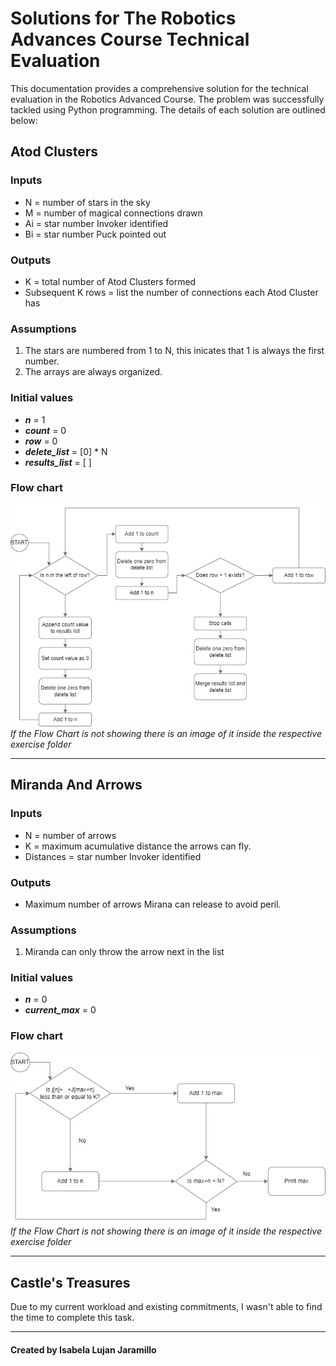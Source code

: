 # Solutions for The Robotics Advances Course Technical Evaluation

This documentation provides a comprehensive solution for the technical evaluation in the Robotics Advanced Course. The problem was successfully tackled using Python programming. The details of each solution are outlined below:

## Atod Clusters

### Inputs
- N = number of stars in the sky
- M = number of magical connections drawn
- Ai = star number Invoker identified
- Bi = star number Puck pointed out

### Outputs
- K = total number of Atod Clusters formed
- Subsequent K rows = list the number of connections each Atod Cluster has

### Assumptions
1. The stars are numbered from 1 to N, this inicates that 1 is always the first number.
2. The arrays are always organized.

### Initial values
- ***n*** = 1
- ***count*** = 0
- ***row*** = 0
- ***delete_list*** = [0] * N
- ***results_list*** = [ ]

### Flow chart

![Atod Clusters Map](Atod_Clusters\Atod_Clusters_Map.png)
*If the Flow Chart is not showing there is an image of it inside the respective exercise folder*

---

## Miranda And Arrows
### Inputs
- N = number of arrows
- K = maximum acumulative distance the arrows can fly.
- Distances = star number Invoker identified

### Outputs
- Maximum number of arrows Mirana can release to avoid
peril.

### Assumptions
1. Miranda can only throw the arrow next in the list

### Initial values
- ***n*** = 0
- ***current_max*** = 0

### Flow chart

![Miranda And Arrows Map](Miranda_And_Arrows\Miranda_And_Arrows_Map.png)
*If the Flow Chart is not showing there is an image of it inside the respective exercise folder*

---

## Castle's Treasures

Due to my current workload and existing commitments, I wasn't able to find the time to complete this task.

---

#### Created by Isabela Lujan Jaramillo
